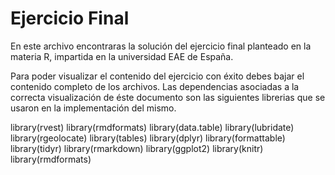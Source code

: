 # Ejercicio Final
En este archivo encontraras la solución del ejercicio final planteado en la materia R, impartida en la universidad EAE de España.

Para poder visualizar el contenido del ejercicio con éxito debes bajar el contenido completo de los archivos.
Las dependencias asociadas a la correcta visualización de éste documento son las siguientes librerias que se usaron en la implementación del mismo.

library(rvest)
library(rmdformats)
library(data.table)
library(lubridate)
library(rgeolocate)
library(tables)
library(dplyr)
library(formattable)
library(tidyr)
library(rmarkdown)
library(ggplot2)
library(knitr)
library(rmdformats)


